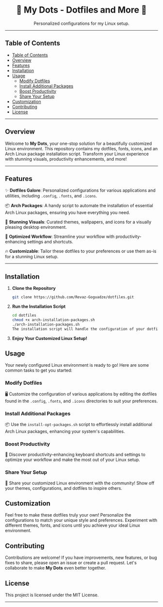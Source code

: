 <div align="center">
  <h1>🌟 My Dots - Dotfiles and More 🌟</h1>
  <p>Personalized configurations for my Linux setup.</p>
</div>

---

## Table of Contents

- [Table of Contents](#table-of-contents)
- [Overview](#overview)
- [Features](#features)
- [Installation](#installation)
- [Usage](#usage)
  - [Modify Dotfiles](#modify-dotfiles)
  - [Install Additional Packages](#install-additional-packages)
  - [Boost Productivity](#boost-productivity)
  - [Share Your Setup](#share-your-setup)
- [Customization](#customization)
- [Contributing](#contributing)
- [License](#license)

---

## Overview

Welcome to **My Dots**, your one-stop solution for a beautifully customized Linux environment. This repository contains my dotfiles, fonts, icons, and an Arch Linux package installation script. Transform your Linux experience with stunning visuals, productivity enhancements, and more!

---

## Features

✨ **Dotfiles Galore**: Personalized configurations for various applications and utilities, including `.config`, `.fonts`, and `.icons`.

📦 **Arch Packages**: A handy script to automate the installation of essential Arch Linux packages, ensuring you have everything you need.

🎨 **Stunning Visuals**: Curated themes, wallpapers, and icons for a visually pleasing desktop environment.

🚀 **Optimized Workflow**: Streamline your workflow with productivity-enhancing settings and shortcuts.

🔥 **Customizable**: Tailor these dotfiles to your preferences or use them as-is for a stunning Linux setup.

---

## Installation

1. **Clone the Repository**

   ```bash
   git clone https://github.com/Revaz-Goguadze/dotfiles.git
2. **Run the Installation Script**

    ```bash
    cd dotfiles
    chmod +x arch-installation-packages.sh
    ./arch-installation-packages.sh
    The installation script will handle the configuration of your dotfiles and install necessary packages if you're on Arch Linux.
3. **Enjoy Your Customized Linux Setup!**

## Usage

Your newly configured Linux environment is ready to go! Here are some common tasks to get you started:

### Modify Dotfiles

🖥️ Customize the configuration of various applications by editing the dotfiles found in the `.config`, `.fonts`, and `.icons` directories to suit your preferences.

### Install Additional Packages

📦 Use the `install-opt-packages.sh` script to effortlessly install additional Arch Linux packages, enhancing your system's capabilities.

### Boost Productivity

🚀 Discover productivity-enhancing keyboard shortcuts and settings to optimize your workflow and make the most out of your Linux setup.

### Share Your Setup

🎨 Share your customized Linux environment with the community! Show off your themes, configurations, and dotfiles to inspire others.

## Customization

Feel free to make these dotfiles truly your own! Personalize the configurations to match your unique style and preferences. Experiment with different themes, fonts, and icons until you achieve your ideal Linux environment.

## Contributing

Contributions are welcome! If you have improvements, new features, or bug fixes to share, please open an issue or create a pull request. Let's collaborate to make **My Dots** even better together.

## License

This project is licensed under the MIT License.

---
